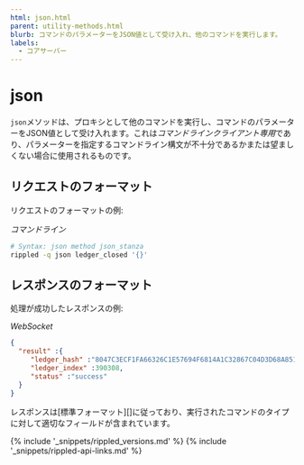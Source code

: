 ```yaml
---
html: json.html
parent: utility-methods.html
blurb: コマンドのパラメーターをJSON値として受け入れ、他のコマンドを実行します。
labels:
  - コアサーバー
---
```

# json

`json`メソッドは、プロキシとして他のコマンドを実行し、コマンドのパラメーターをJSON値として受け入れます。これは*コマンドラインクライアント専用*であり、パラメーターを指定するコマンドライン構文が不十分であるかまたは望ましくない場合に使用されるものです。

## リクエストのフォーマット
リクエストのフォーマットの例:

<!-- MULTICODE_BLOCK_START -->

*コマンドライン*

```sh
# Syntax: json method json_stanza
rippled -q json ledger_closed '{}'
```

<!-- MULTICODE_BLOCK_END -->

## レスポンスのフォーマット

処理が成功したレスポンスの例:

<!-- MULTICODE_BLOCK_START -->

*WebSocket*

```json
{
  "result" :{
     "ledger_hash" :"8047C3ECF1FA66326C1E57694F6814A1C32867C04D3D68A851367EE2F89BBEF3",
     "ledger_index" :390308,
     "status" :"success"
  }
}
```

<!-- MULTICODE_BLOCK_END -->

レスポンスは[標準フォーマット][]に従っており、実行されたコマンドのタイプに対して適切なフィールドが含まれています。


{% include '_snippets/rippled_versions.md' %}
{% include '_snippets/rippled-api-links.md' %}
